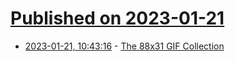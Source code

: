 # [Published on 2023-01-21](index.md)

* [2023-01-21, 10:43:16](https://news.ycombinator.com/item?id=34465455) - [The 88x31 GIF Collection](https://cyber.dabamos.de/88x31/)
